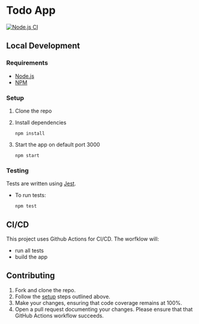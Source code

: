# Todo App
[![Node.js CI](https://github.com/omarnyte/todo-app/actions/workflows/test.yml/badge.svg)](https://github.com/omarnyte/todo-app/actions/workflows/test.yml)

## Local Development

### Requirements
- [Node.js](https://nodejs.org/en/)
- [NPM](https://www.npmjs.com/) 

### Setup 
1. Clone the repo 

2. Install dependencies

    `npm install`

3. Start the app on default port 3000

    `npm start`

### Testing
Tests are written using [Jest](https://jestjs.io/).

- To run tests: 
        
  `npm test`

## CI/CD
This project uses Github Actions for CI/CD. The worfklow will:
- run all tests
- build the app

## Contributing
1. Fork and clone the repo.
2. Follow the [setup](#setup) steps outlined above.
3. Make your changes, ensuring that code coverage remains at 100%.
4. Open a pull request documenting your changes. Please ensure that that GitHub Actions workflow succeeds. 
